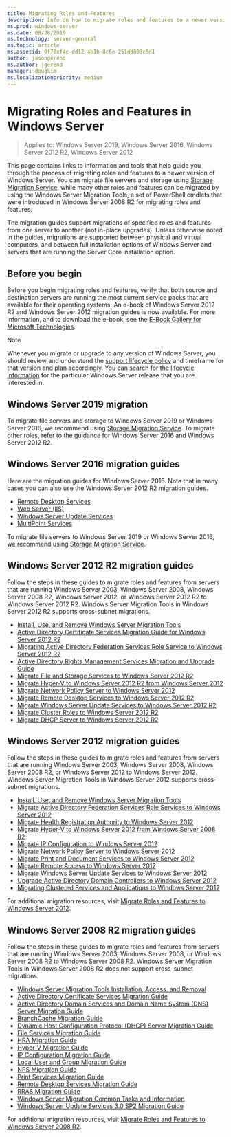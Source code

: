 ```yaml
--- 
title: Migrating Roles and Features
description: Info on how to migrate roles and features to a newer version of Windows Server.
ms.prod: windows-server
ms.date: 08/28/2019
ms.technology: server-general
ms.topic: article
ms.assetid: 0f78ef4c-dd12-4b1b-8c6e-251dd803c5d1
author: jasongerend
ms.author: jgerend
manager: dougkim
ms.localizationpriority: medium
---
```

# Migrating Roles and Features in Windows Server

> Applies to: Windows Server 2019, Windows Server 2016, Windows Server 2012 R2, Windows Server 2012

This page contains links to information and tools that help guide you through the process of migrating roles and features to a newer version of Windows Server. You can migrate file servers and storage using [Storage Migration Service](../storage/storage-migration-service/overview.md), while many other roles and features can be migrated by using the Windows Server Migration Tools, a set of PowerShell cmdlets that were introduced in Windows Server 2008 R2 for migrating roles and features.

The migration guides support migrations of specified roles and features from one server to another (not in-place upgrades). Unless otherwise noted in the guides, migrations are supported between physical and virtual computers, and between full installation options of Windows Server and servers that are running the Server Core installation option.

## Before you begin

Before you begin migrating roles and features, verify that both source and destination servers are running the most current service packs that are available for their operating systems.
An e-book of Windows Server 2012 R2 and Windows Server 2012 migration guides is now available. For more information, and to download the e-book, see the [E-Book Gallery for Microsoft Technologies](https://social.technet.microsoft.com/wiki/contents/articles/11608.e-book-gallery-for-microsoft-technologies.aspx#MigrateRoles). 

> [!NOTE]
> Whenever you migrate or upgrade to any version of Windows Server, you should review and understand the [support lifecycle policy](https://support.microsoft.com/lifecycle) and timeframe for that version and plan accordingly. You can [search for the lifecycle information](https://support.microsoft.com/lifecycle) for the particular Windows Server release that you are interested in.

## Windows Server 2019 migration

To migrate file servers and storage to Windows Server 2019 or Windows Server 2016, we recommend using [Storage Migration Service](../storage/storage-migration-service/overview.md). To migrate other roles, refer to the guidance for Windows Server 2016 and Windows Server 2012 R2.

## Windows Server 2016 migration guides

Here are the migration guides for Windows Server 2016. Note that in many cases you can also use the Windows Server 2012 R2 migration guides.

- [Remote Desktop Services](https://technet.microsoft.com/windows-server-docs/compute/remote-desktop-services/migrate-rds-role-services)
- [Web Server (IIS)](https://www.iis.net/downloads/microsoft/web-deploy)
- [Windows Server Update Services](https://technet.microsoft.com/library/hh852339.aspx)
- [MultiPoint Services](https://technet.microsoft.com/windows-server-docs/compute/remote-desktop-services/multipoint-services/multipoint-services-migrate)

To migrate file servers to Windows Server 2019 or Windows Server 2016, we recommend using [Storage Migration Service](../storage/storage-migration-service/overview.md).

## Windows Server 2012 R2 migration guides

Follow the steps in these guides to migrate roles and features from servers that are running Windows Server 2003, Windows Server 2008, Windows Server 2008 R2, Windows Server 2012, or Windows Server 2012 R2 to Windows Server 2012 R2. Windows Server Migration Tools in Windows Server 2012 R2 supports cross-subnet migrations.

- [Install, Use, and Remove Windows Server Migration Tools](https://technet.microsoft.com/library/jj134202.aspx)
- [Active Directory Certificate Services Migration Guide for Windows Server 2012 R2](https://technet.microsoft.com/library/dn486797.aspx)
- [Migrating Active Directory Federation Services Role Service to Windows Server 2012 R2](https://technet.microsoft.com/library/dn486815.aspx)
- [Active Directory Rights Management Services Migration and Upgrade Guide](https://technet.microsoft.com/library/cc754277.aspx)
- [Migrate File and Storage Services to Windows Server 2012 R2](https://technet.microsoft.com/library/dn479292.aspx)
- [Migrate Hyper-V to Windows Server 2012 R2 from Windows Server 2012](https://technet.microsoft.com/library/dn486799.aspx)
- [Migrate Network Policy Server to Windows Server 2012](https://technet.microsoft.com/library/hh831652)
- [Migrate Remote Desktop Services to Windows Server 2012 R2](https://technet.microsoft.com/library/dn479239.aspx)
- [Migrate Windows Server Update Services to Windows Server 2012 R2](https://technet.microsoft.com/library/hh852339.aspx)
- [Migrate Cluster Roles to Windows Server 2012 R2](https://technet.microsoft.com/library/dn530779.aspx)
- [Migrate DHCP Server to Windows Server 2012 R2](https://technet.microsoft.com/library/dn495425.aspx)

## Windows Server 2012 migration guides

Follow the steps in these guides to migrate roles and features from servers that are running Windows Server 2003, Windows Server 2008, Windows Server 2008 R2, or Windows Server 2012 to Windows Server 2012. Windows Server Migration Tools in Windows Server 2012 supports cross-subnet migrations.

- [Install, Use, and Remove Windows Server Migration Tools](https://technet.microsoft.com/library/jj134202)
- [Migrate Active Directory Federation Services Role Services to Windows Server 2012](https://technet.microsoft.com/library/jj647765)
- [Migrate Health Registration Authority to Windows Server 2012](https://technet.microsoft.com/library/hh831513)
- [Migrate Hyper-V to Windows Server 2012 from Windows Server 2008 R2](https://technet.microsoft.com/library/jj574113)
- [Migrate IP Configuration to Windows Server 2012](https://technet.microsoft.com/library/jj574133)
- [Migrate Network Policy Server to Windows Server 2012](https://technet.microsoft.com/library/hh831652)
- [Migrate Print and Document Services to Windows Server 2012](https://technet.microsoft.com/library/jj134150)
- [Migrate Remote Access to Windows Server 2012](https://technet.microsoft.com/library/hh831423)
- [Migrate Windows Server Update Services to Windows Server 2012](https://technet.microsoft.com/library/hh852339)
- [Upgrade Active Directory Domain Controllers to Windows Server 2012](https://technet.microsoft.com/library/hh994618.aspx)
- [Migrating Clustered Services and Applications to Windows Server 2012](https://technet.microsoft.com/library/dn486790.aspx)
 

For additional migration resources, visit [Migrate Roles and Features to Windows Server 2012](https://technet.microsoft.com/library/jj134039).

## Windows Server 2008 R2 migration guides

Follow the steps in these guides to migrate roles and features from servers that are running Windows Server 2003, Windows Server 2008, or Windows Server 2008 R2 to Windows Server 2008 R2. Windows Server Migration Tools in Windows Server 2008 R2 does not support cross-subnet migrations.

- [Windows Server Migration Tools Installation, Access, and Removal](https://technet.microsoft.com/library/dd379545)
- [Active Directory Certificate Services Migration Guide](https://technet.microsoft.com/library/ee126170)
- [Active Directory Domain Services and Domain Name System (DNS) Server Migration Guide](https://technet.microsoft.com/library/dd379558)
- [BranchCache Migration Guide](https://technet.microsoft.com/library/dd548365)
- [Dynamic Host Configuration Protocol (DHCP) Server Migration Guide](https://technet.microsoft.com/library/dd379535)
- [File Services Migration Guide](https://technet.microsoft.com/library/dd379487)
- [HRA Migration Guide](https://technet.microsoft.com/library/ee791829)
- [Hyper-V Migration Guide](https://technet.microsoft.com/library/ee849855)
- [IP Configuration Migration Guide](https://technet.microsoft.com/library/dd379537)
- [Local User and Group Migration Guide](https://technet.microsoft.com/library/dd379531)
- [NPS Migration Guide](https://technet.microsoft.com/library/ee791849)
- [Print Services Migration Guide](https://technet.microsoft.com/library/dd379488)
- [Remote Desktop Services Migration Guide](https://technet.microsoft.com/library/ff849223)
- [RRAS Migration Guide](https://technet.microsoft.com/library/ee822825)
- [Windows Server Migration Common Tasks and Information](https://technet.microsoft.com/library/ff400258)
- [Windows Server Update Services 3.0 SP2 Migration Guide](https://technet.microsoft.com/library/ee822826)
 
For additional migration resources, visit [Migrate Roles and Features to Windows Server 2008 R2](https://technet.microsoft.com/library/dd365353).

